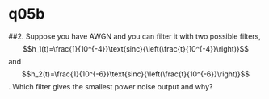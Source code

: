 # q05b

##2.
Suppose you have AWGN and you can filter it with two possible filters, $$h_1(t)=\frac{1}{10^{-4}}\text{sinc}{\left(\frac{t}{10^{-4}}\right)}$$ and $$h_2(t)=\frac{1}{10^{-6}}\text{sinc}{\left(\frac{t}{10^{-6}}\right)}$$. Which filter gives the smallest power noise output and why?


